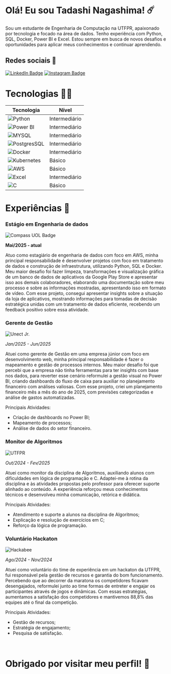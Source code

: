 # Olá! Eu sou Tadashi Nagashima! ☄️

Sou um estudante de Engenharia de Computação na UTFPR, apaixonado por tecnologia e focado na área de dados. 
Tenho experiência com Python, SQL, Docker, Power BI e Excel. 
Estou sempre em busca de novos desafios e oportunidades para aplicar meus conhecimentos e continuar aprendendo.

## Redes sociais 🛜

[![LinkedIn Badge](https://img.shields.io/badge/LinkedIn-0077B5?style=for-the-badge&logo=linkedin&logoColor=white)](https://www.linkedin.com/in/tadashinagashima/)
[![Instagram Badge](https://img.shields.io/badge/Instagram-E4405F?style=for-the-badge&logo=instagram&logoColor=white)](https://www.instagram.com/tadashibellonagashima/)

# Tecnologias 👨‍💻

| Tecnologia | Nível |
-------------|--------
| ![Python](https://img.shields.io/badge/Python-FFD43B?style=for-the-badge&logo=python&logoColor=blue) | Intermediário |
| ![Power BI](https://img.shields.io/badge/PowerBI-F2C811?style=for-the-badge&logo=Power%20BI&logoColor=white) | Intermediário |
| ![MYSQL](https://img.shields.io/badge/MySQL-005C84?style=for-the-badge&logo=mysql&logoColor=white) | Intermediário |
| ![PostgresSQL](https://img.shields.io/badge/PostgreSQL-316192?style=for-the-badge&logo=postgresql&logoColor=white) | Intermediário |
| ![Docker](https://img.shields.io/badge/Docker-2CA5E0?style=for-the-badge&logo=docker&logoColor=white) | Intermediário |
| ![Kubernetes](https://img.shields.io/badge/Kubernetes-3069DE?style=for-the-badge&logo=kubernetes&logoColor=white) | Básico |
| ![AWS](https://img.shields.io/badge/Amazon_Web_Services-FF9900?style=for-the-badge&logo=amazonwebservices&logoColor=white) | Básico |
| ![Excel](https://img.shields.io/badge/Microsoft_Excel-217346?style=for-the-badge&logo=microsoft-excel&logoColor=white) | Intermediário |
| ![C](https://img.shields.io/badge/C-00599C?style=for-the-badge&logo=c&logoColor=white) | Básico |

# Experiências 💼

### Estágio em Engenharia de dados
![Compass UOL Badge](https://img.shields.io/badge/Compass%20UOL-ffeccc?style=for-the-badge)

**Mai/2025 - atual**

Atuo como estagiário de engenharia de dados com foco em AWS, minha principal responsabilidade é desenvolver projetos com foco em tratamento de dados e construção de infraestrutura, utilizando Python, SQL e Docker. Meu maior desafio foi fazer limpeza, transformações e visualização gráfica de um banco de dados de aplicativos da Google Play Store e apresentar isso aos demais colaboradores, elaborando uma documentação sobre meu processo e sobre as informações mostradas,  apresentando isso em formato de vídeo. Com esse projeto, consegui apresentar insights sobre a situação da loja de aplicativos, mostrando informações para tomadas de decisão estratégica unidas com um tratamento de dados eficiente, recebendo um feedback positivo sobre essa atividade.

### Gerente de Gestão

![Unect Jr.](https://img.shields.io/badge/Unect%20Jr.-246cdc?style=for-the-badge)

*Jan/2025 - Jun/2025*

Atuei como gerente de Gestão em uma empresa júnior com foco em desenvolvimento web, minha principal responsabilidade é fazer o mapeamento e gestão de processos internos. Meu maior desafio foi que percebi que a empresa não tinha ferramentas para ter insights com base nos dados, para reverter esse cenário reformulei a gestão visual no Power BI, criando dashboards do fluxo de caixa para auxiliar no planejamento financeiro com análises valiosas. Com esse projeto, criei um planejamento financeiro mês a mês do ano de 2025, com previsões categorizadas e análise de gastos automatizadas.

Principais Atividades:
- Criação de dashboards no Power BI;
- Mapeamento de processos;
- Análise de dados do setor financeiro.

### Monitor de Algoritmos

![UTFPR](https://img.shields.io/badge/UTFPR-f8c41c?style=for-the-badge)

*Out/2024 - Fev/2025*

Atuei como monitor da disciplina de Algoritmos, auxiliando alunos com dificuldades em lógica de programação e C. Adaptei-me à rotina da disciplina e às atividades propostas pelo professor para oferecer suporte alinhado ao conteúdo. A experiência reforçou meus conhecimentos técnicos e desenvolveu minha comunicação, retórica e didática.

Principais Atividades:
- Atendimento e suporte a alunos na disciplina de Algoritmos;
- Explicação e resolução de exercícios em C;
- Reforço da lógica de programação.

### Voluntário Hackaton

![Hackabee](https://img.shields.io/badge/Hackabee-f8c41c?style=for-the-badge)

*Ago/2024 - Nov/2024*

Atuei como voluntário do time de experiência em um hackaton da UTFPR, fui responsável pela gestão de recursos e garantia do bom funcionamento. Percebendo que ao decorrer da maratona os competidores ficavam desengajados, reformulei junto ao time formas de entreter e engajar os participantes através de jogos e dinâmicas. Com essas estratégias, aumentamos a satisfação dos competidores e mantivemos 88,8% das equipes até o final da competição.

Principais Atividades:
- Gestão de recursos;
- Estratégia de engajamento;
- Pesquisa de satisfação.

<br>

# Obrigado por visitar meu perfil! 💫